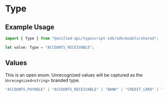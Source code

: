 # Type

## Example Usage

```typescript
import { Type } from "@unified-api/typescript-sdk/sdk/models/shared";

let value: Type = "ACCOUNTS_RECEIVABLE";
```

## Values

This is an open enum. Unrecognized values will be captured as the `Unrecognized<string>` branded type.

```typescript
"ACCOUNTS_PAYABLE" | "ACCOUNTS_RECEIVABLE" | "BANK" | "CREDIT_CARD" | "FIXED_ASSET" | "LIABILITY" | "EQUITY" | "EXPENSE" | "REVENUE" | "OTHER" | Unrecognized<string>
```